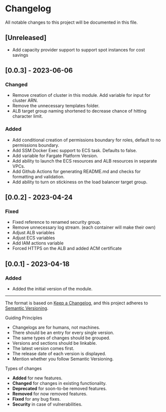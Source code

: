 # Changelog

All notable changes to this project will be documented in this file.

## [Unreleased]

- Add capacity provider support to support spot instances for cost savings

## [0.0.3] - 2023-06-06

### Changed

- Remove creation of cluster in this module. Add variable for input for cluster ARN.
- Remove the unnecessary templates folder.
- ALB target group naming shortened to decrease chance of hitting character limit.

### Added

- Add conditional creation of permissions boundary for roles, default to no permissions boundary.
- Add SSM Docker Exec support to ECS task. Defaults to false.
- Add variable for Fargate Platform Version.
- Add ability to launch the ECS resources and ALB resources in separate VPCs.
- Add Github Actions for generating README.md and checks for formatting and validation.
- Add ability to turn on stickiness on the load balancer target group.

## [0.0.2] - 2023-04-24

### Fixed

- Fixed reference to renamed security group.
- Remove unnecessary log stream. (each container will make their own)
- Adjust ALB variables
- Adjust ECS variables
- Add IAM actions variable
- Forced HTTPS on the ALB and added ACM certificate

## [0.0.1] - 2023-04-18

### Added

- Added the initial version of the module.

---

The format is based on [Keep a Changelog](https://keepachangelog.com/en/1.0.0/),
and this project adheres to [Semantic Versioning](https://semver.org/spec/v2.0.0.html).

Guiding Principles

- Changelogs are for humans, not machines.
- There should be an entry for every single version.
- The same types of changes should be grouped.
- Versions and sections should be linkable.
- The latest version comes first.
- The release date of each version is displayed.
- Mention whether you follow Semantic Versioning.

Types of changes

- **Added** for new features.
- **Changed** for changes in existing functionality.
- **Deprecated** for soon-to-be removed features.
- **Removed** for now removed features.
- **Fixed** for any bug fixes.
- **Security** in case of vulnerabilities.
